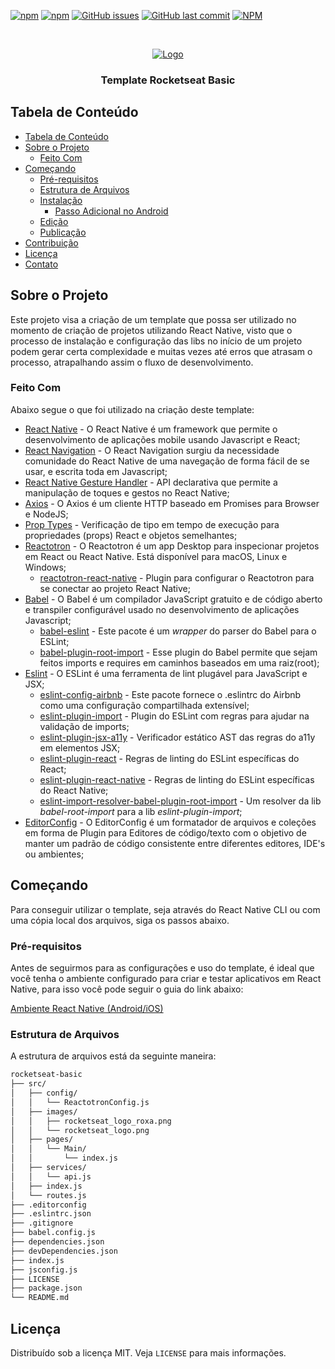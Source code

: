 <!--
*** Obrigado por estar vendo o nosso README. Se você tiver alguma sugestão
*** que possa melhorá-lo ainda mais dê um fork no repositório e crie uma Pull
*** Request ou abra uma Issue com a tag "sugestão".
*** Obrigado novamente! Agora vamos rodar esse projeto incrível :D
-->

<!-- PROJECT SHIELDS -->

[![npm](https://img.shields.io/npm/v/react-native-template-rocketseat-basic.svg?label=npm%20package)](https://www.npmjs.com/package/react-native-template-rocketseat-basic)
[![npm](https://img.shields.io/npm/dt/react-native-template-rocketseat-basic.svg)](https://www.npmjs.com/package/react-native-template-rocketseat-basic)
[![GitHub issues](https://img.shields.io/github/issues-raw/rocketseat/react-native-template-rocketseat-basic.svg)](https://github.com/Rocketseat/react-native-template-rocketseat-basic/issues)
[![GitHub last commit](https://img.shields.io/github/last-commit/rocketseat/react-native-template-rocketseat-basic.svg)](https://github.com/Rocketseat/react-native-template-rocketseat-basic/commits/master)
[![NPM](https://img.shields.io/npm/l/react-native-template-rocketseat-basic.svg)](https://choosealicense.com/licenses/mit)

<!-- PROJECT LOGO -->
<br />
<p align="center">
  <a href="https://rocketseat.com.br">
    <img src="https://s3-sa-east-1.amazonaws.com/rocketseat-cdn/rocketseat_logo_roxa.png" alt="Logo">
  </a>

  <h3 align="center">Template Rocketseat Basic</h3>
</p>

<!-- TABLE OF CONTENTS -->

## Tabela de Conteúdo

- [Tabela de Conteúdo](#tabela-de-conte%C3%BAdo)
- [Sobre o Projeto](#sobre-o-projeto)
  - [Feito Com](#feito-com)
- [Começando](#come%C3%A7ando)
  - [Pré-requisitos](#pr%C3%A9-requisitos)
  - [Estrutura de Arquivos](#estrutura-de-arquivos)
  - [Instalação](#instala%C3%A7%C3%A3o)
    - [Passo Adicional no Android](#passo-adicional-no-android)
  - [Edição](#edi%C3%A7%C3%A3o)
  - [Publicação](#publica%C3%A7%C3%A3o)
- [Contribuição](#contribui%C3%A7%C3%A3o)
- [Licença](#licen%C3%A7a)
- [Contato](#contato)

<!-- ABOUT THE PROJECT -->

## Sobre o Projeto

Este projeto visa a criação de um template que possa ser utilizado no momento de criação de projetos utilizando React Native, visto que o processo de instalação e configuração das libs no início de um projeto podem gerar certa complexidade e muitas vezes até erros que atrasam o processo, atrapalhando assim o fluxo de desenvolvimento.

### Feito Com

Abaixo segue o que foi utilizado na criação deste template:

- [React Native](http://facebook.github.io/react-native/) - O React Native é um framework que permite o desenvolvimento de aplicações mobile usando Javascript e React;
- [React Navigation](https://reactnavigation.org/) - O React Navigation surgiu da necessidade comunidade do React Native de uma navegação de forma fácil de se usar, e escrita toda em Javascript;
- [React Native Gesture Handler](https://kmagiera.github.io/react-native-gesture-handler/) - API declarativa que permite a manipulação de toques e gestos no React Native;
- [Axios](https://github.com/axios/axios) - O Axios é um cliente HTTP baseado em Promises para Browser e NodeJS;
- [Prop Types](https://github.com/facebook/prop-types) - Verificação de tipo em tempo de execução para propriedades (props) React e objetos semelhantes;
- [Reactotron](https://github.com/infinitered/reactotron) - O Reactotron é um app Desktop para inspecionar projetos em React ou React Native. Está disponível para macOS, Linux e Windows;
  - [reactotron-react-native](https://github.com/infinitered/reactotron/blob/master/docs/quick-start-react-native.md) - Plugin para configurar o Reactotron para se conectar ao projeto React Native;
- [Babel](https://babeljs.io/) - O Babel é um compilador JavaScript gratuito e de código aberto e transpiler configurável usado no desenvolvimento de aplicações Javascript;
  - [babel-eslint](https://github.com/babel/babel-eslint) - Este pacote é um _wrapper_ do parser do Babel para o ESLint;
  - [babel-plugin-root-import](https://github.com/entwicklerstube/babel-plugin-root-import) - Esse plugin do Babel permite que sejam feitos imports e requires em caminhos baseados em uma raiz(root);
- [Eslint](https://eslint.org/) - O ESLint é uma ferramenta de lint plugável para JavaScript e JSX;
  - [eslint-config-airbnb](https://github.com/airbnb/javascript/tree/master/packages/eslint-config-airbnb) - Este pacote fornece o .eslintrc do Airbnb como uma configuração compartilhada extensível;
  - [eslint-plugin-import](https://github.com/benmosher/eslint-plugin-import) - Plugin do ESLint com regras para ajudar na validação de imports;
  - [eslint-plugin-jsx-a11y](https://github.com/evcohen/eslint-plugin-jsx-a11y) - Verificador estático AST das regras do a11y em elementos JSX;
  - [eslint-plugin-react](https://github.com/yannickcr/eslint-plugin-react) - Regras de linting do ESLint específicas do React;
  - [eslint-plugin-react-native](https://github.com/Intellicode/eslint-plugin-react-native) - Regras de linting do ESLint específicas do React Native;
  - [eslint-import-resolver-babel-plugin-root-import](https://github.com/olalonde/eslint-import-resolver-babel-root-import) - Um resolver da lib _babel-root-import_ para a lib _eslint-plugin-import_;
- [EditorConfig](https://editorconfig.org/) - O EditorConfig é um formatador de arquivos e coleções em forma de Plugin para Editores de código/texto com o objetivo de manter um padrão de código consistente entre diferentes editores, IDE's ou ambientes;

<!-- GETTING STARTED -->

## Começando

Para conseguir utilizar o template, seja através do React Native CLI ou com uma cópia local dos arquivos, siga os passos abaixo.

### Pré-requisitos

Antes de seguirmos para as configurações e uso do template, é ideal que você tenha o ambiente configurado para criar e testar aplicativos em React Native, para isso você pode seguir o guia do link abaixo:

[Ambiente React Native (Android/iOS)](https://github.com/Rocketseat/ambiente-react-native)

### Estrutura de Arquivos

A estrutura de arquivos está da seguinte maneira:

```bash
rocketseat-basic
├── src/
│   ├── config/
│   │   └── ReactotronConfig.js
│   ├── images/
│   │   ├── rocketseat_logo_roxa.png
│   │   └── rocketseat_logo.png
│   ├── pages/
│   │   └── Main/
│   │       └── index.js
│   ├── services/
│   │   └── api.js
│   ├── index.js
│   └── routes.js
├── .editorconfig
├── .eslintrc.json
├── .gitignore
├── babel.config.js
├── dependencies.json
├── devDependencies.json
├── index.js
├── jsconfig.js
├── LICENSE
├── package.json
└── README.md
```

## Licença

Distribuído sob a licença MIT. Veja `LICENSE` para mais informações.